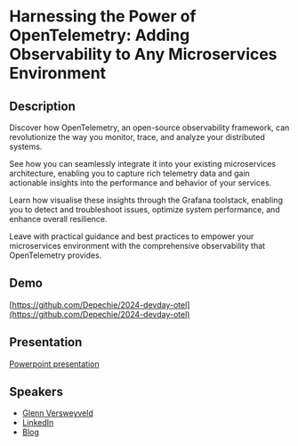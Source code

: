 # Harnessing the Power of OpenTelemetry: Adding Observability to Any Microservices Environment

## Description

Discover how OpenTelemetry, an open-source observability framework, can revolutionize the way you monitor, trace, and analyze your distributed systems.



See how you can seamlessly integrate it into your existing microservices architecture, enabling you to capture rich telemetry data and gain actionable insights into the performance and behavior of your services.



Learn how visualise these insights through the Grafana toolstack, enabling you to detect and troubleshoot issues, optimize system performance, and enhance overall resilience.



Leave with practical guidance and best practices to empower your microservices environment with the comprehensive observability that OpenTelemetry provides.

## Demo

[https://github.com/Depechie/2024-devday-otel](https://github.com/Depechie/2024-devday-otel)

## Presentation

[Powerpoint presentation](https://github.com/Depechie/2024-devday-otel/blob/main/presentation/DevDay2024-OpenTelemetry.pptx)

## Speakers

- [Glenn Versweyveld](https://dotnet.social/@depechie)
- [LinkedIn](https://www.linkedin.com/in/depechie/)
- [Blog](https://blog.depechie.com/)